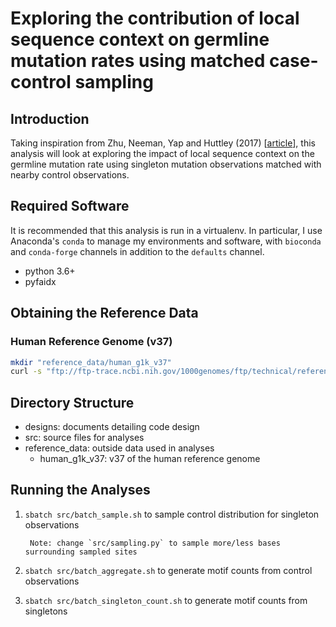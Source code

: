 # Exploring the contribution of local sequence context on germline mutation rates using matched case-control sampling

## Introduction

Taking inspiration from Zhu, Neeman, Yap and Huttley (2017) \[[article](https://www.ncbi.nlm.nih.gov/pubmed/27974498)\], this analysis will look at exploring the impact of local sequence context on the germline mutation rate using singleton mutation observations matched with nearby control observations.

## Required Software

It is recommended that this analysis is run in a virtualenv. In particular, I use Anaconda's `conda` to manage my environments and software, with `bioconda` and `conda-forge` channels in addition to the `defaults` channel.

* python 3.6+
* pyfaidx

## Obtaining the Reference Data

### Human Reference Genome (v37)

```bash
mkdir "reference_data/human_g1k_v37"
curl -s "ftp://ftp-trace.ncbi.nih.gov/1000genomes/ftp/technical/reference/human_g1k_v37.fasta.gz" | gunzip -c > "reference_data/human_g1k_v37/human_g1k_v37.fasta"
```

## Directory Structure

* designs: documents detailing code design
* src: source files for analyses
* reference_data: outside data used in analyses
    * human_g1k_v37: v37 of the human reference genome
    
## Running the Analyses

1. `sbatch src/batch_sample.sh` to sample control distribution for singleton observations

        Note: change `src/sampling.py` to sample more/less bases surrounding sampled sites
        
2. `sbatch src/batch_aggregate.sh` to generate motif counts from control observations
3. `sbatch src/batch_singleton_count.sh` to generate motif counts from singletons
